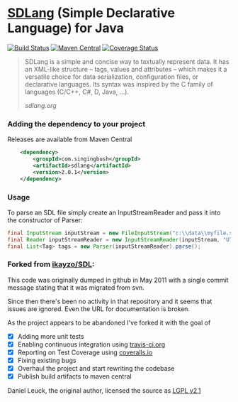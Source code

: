 [SDLang](https://sdlang.org/) (Simple Declarative Language) for Java
============

[![Build Status](https://travis-ci.org/SingingBush/SDL.svg?branch=master)](https://travis-ci.org/SingingBush/SDL)
[![Maven Central](https://maven-badges.herokuapp.com/maven-central/com.singingbush/sdlang/badge.svg)](https://maven-badges.herokuapp.com/maven-central/com.singingbush/sdlang)
[![Coverage Status](https://coveralls.io/repos/github/SingingBush/SDL/badge.svg?branch=master)](https://coveralls.io/github/SingingBush/SDL?branch=master)

> SDLang is a simple and concise way to textually represent data. It has an XML-like structure – tags, values and attributes – which makes it a versatile choice for data serialization, configuration files, or declarative languages. Its syntax was inspired by the C family of languages (C/C++, C#, D, Java, …).
> 
> <cite>sdlang.org</cite>

### Adding the dependency to your project

Releases are available from Maven Central

```xml
    <dependency>
        <groupId>com.singingbush</groupId>
        <artifactId>sdlang</artifactId>
        <version>2.0.1</version>
    </dependency>
```

### Usage

To parse an SDL file simply create an InputStreamReader and pass it into the constructor of Parser:

```Java
final InputStream inputStream = new FileInputStream("c:\\data\\myfile.sdl");
final Reader inputStreamReader = new InputStreamReader(inputStream, "UTF-8");
final List<Tag> tags = new Parser(inputStreamReader).parse();
```

### Forked from [ikayzo/SDL](https://github.com/ikayzo/SDL):

This code was originally dumped in github in May 2011 with a single commit message stating that it was migrated from svn.

Since then there's been no activity in that repository and it seems that issues are ignored. Even the URL for documentation is broken.

As the project appears to be abandoned I've forked it with the goal of

- [x] Adding more unit tests
- [x] Enabling continuous integration using [travis-ci.org](travis-ci.org)
- [x] Reporting on Test Coverage using [coveralls.io](coveralls.io)
- [x] Fixing existing bugs
- [x] Overhaul the project and start rewriting the codebase
- [x] Publish build artifacts to maven central

Daniel Leuck, the original author, licensed the source as [LGPL v2.1](https://www.gnu.org/licenses/old-licenses/lgpl-2.1.txt)
